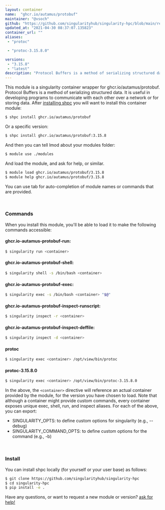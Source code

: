 ```yaml
---
layout: container
name:  "ghcr.io/autamus/protobuf"
maintainer: "@vsoch"
github: "https://github.com/singularityhub/singularity-hpc/blob/main/registry/ghcr.io/autamus/protobuf/container.yaml"
updated_at: "2021-04-30 08:37:07.135823"
container_url: ""
aliases:
 - "protoc"

 - "protoc-3.15.8.0"

versions:
 - "3.15.8"
 - "latest"
description: "Protocol Buffers is a method of serializing structured data. It is useful in developing programs to communicate with each other over a network or for storing data."
---
```


This module is a singularity container wrapper for ghcr.io/autamus/protobuf.
Protocol Buffers is a method of serializing structured data. It is useful in developing programs to communicate with each other over a network or for storing data.
After [installing shpc](#install) you will want to install this container module:

```bash
$ shpc install ghcr.io/autamus/protobuf
```

Or a specific version:

```bash
$ shpc install ghcr.io/autamus/protobuf:3.15.8
```

And then you can tell lmod about your modules folder:

```bash
$ module use ./modules
```

And load the module, and ask for help, or similar.

```bash
$ module load ghcr.io/autamus/protobuf/3.15.8
$ module help ghcr.io/autamus/protobuf/3.15.8
```

You can use tab for auto-completion of module names or commands that are provided.

<br>

### Commands

When you install this module, you'll be able to load it to make the following commands accessible:

#### ghcr.io-autamus-protobuf-run:

```bash
$ singularity run <container>
```

#### ghcr.io-autamus-protobuf-shell:

```bash
$ singularity shell -s /bin/bash <container>
```

#### ghcr.io-autamus-protobuf-exec:

```bash
$ singularity exec -s /bin/bash <container> "$@"
```

#### ghcr.io-autamus-protobuf-inspect-runscript:

```bash
$ singularity inspect -r <container>
```

#### ghcr.io-autamus-protobuf-inspect-deffile:

```bash
$ singularity inspect -d <container>
```


#### protoc
       
```bash
$ singularity exec <container> /opt/view/bin/protoc
```


#### protoc-3.15.8.0
       
```bash
$ singularity exec <container> /opt/view/bin/protoc-3.15.8.0
```



In the above, the `<container>` directive will reference an actual container provided
by the module, for the version you have chosen to load. Note that although a container
might provide custom commands, every container exposes unique exec, shell, run, and
inspect aliases. For each of the above, you can export:

 - SINGULARITY_OPTS: to define custom options for singularity (e.g., --debug)
 - SINGULARITY_COMMAND_OPTS: to define custom options for the command (e.g., -b)

<br>
  
### Install

You can install shpc locally (for yourself or your user base) as follows:

```bash
$ git clone https://github.com/singularityhub/singularity-hpc
$ cd singularity-hpc
$ pip install -e .
```

Have any questions, or want to request a new module or version? [ask for help!](https://github.com/singularityhub/singularity-hpc/issues)